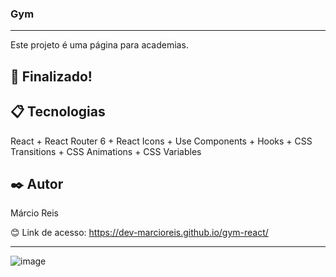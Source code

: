 ### Gym

---

Este projeto é uma página para academias.

## 🚀 Finalizado!

## 📋 Tecnologias
React + React Router 6 + React Icons + Use Components + Hooks + CSS Transitions + CSS Animations + CSS Variables

## ✒️ Autor
Márcio Reis

😊 Link de acesso: https://dev-marcioreis.github.io/gym-react/

---
![image](https://user-images.githubusercontent.com/107413382/209684347-3346e8aa-aafe-45e1-a0ae-e1f0f45c1666.png)


